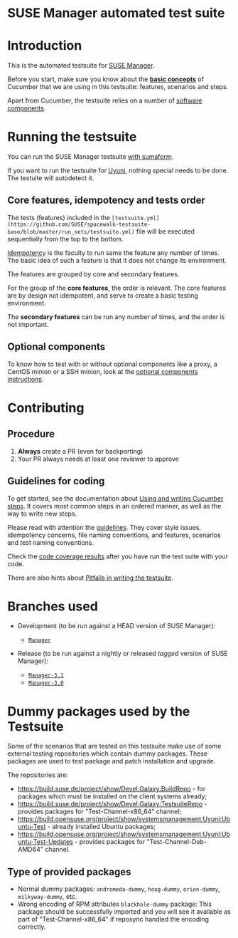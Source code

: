 # SUSE Manager automated test suite

# Introduction

This is the automated testsuite for [SUSE Manager](https://www.suse.com/products/suse-manager/).

Before you start, make sure you know about the [**basic concepts**](https://cucumber.io/docs/reference) of Cucumber that we are using in this testsuite: features, scenarios and steps.

Apart from Cucumber, the testsuite relies on a number of [software components](documentation/software-components.md).


# Running the testsuite

You can run the SUSE Manager testsuite [with sumaform](https://github.com/moio/sumaform/blob/master/README_ADVANCED.md#cucumber-testsuite).

If you want to run the testsuite for [Uyuni](https://www.uyuni-project.org), nothing special needs to be done. The testuite will autodetect it.

## Core features, idempotency and tests order

The tests (features) included in the `[testsuite.yml](https://github.com/SUSE/spacewalk-testsuite-base/blob/master/run_sets/testsuite.yml)` file will be executed sequentially from the top to the bottom.

[Idempotency](documentation/idempotency.md) is the faculty to run same the feature any number of times. The basic idea of such a feature is that it does not change its environment.

The features are grouped by core and secondary features.

For the group of the **core features**, the order is relevant. The core features are by design not idempotent, and serve to create a basic testing environment.

The **secondary features** can be run any number of times, and the order is not important.

## Optional components

To know how to test with or without optional components like a proxy, a CentOS minion or a SSH minion, look at the [optional components instructions](documentation/optional.md).


# Contributing

## Procedure

1. **Always** create a PR (even for backporting)
2. Your PR always needs at least one reviewer to approve

## Guidelines for coding

To get started, see the documentation about [Using and writing Cucumber steps](documentation/cucumber-steps.md). It covers most common steps in an ordered manner, as well as the way to write new steps.

Please read with attention the [guidelines](documentation/guidelines.md). They cover style issues, idempotency concerns, file naming conventions, and features, scenarios and test naming conventions.

Check the [code coverage results](documentation/codecoverage.md) after you have run the test suite with your code.

There are also hints about [Pitfalls in writing the testsuite](documentation/pitfalls.md).


# Branches used

* Development (to be run against a HEAD version of SUSE Manager):

  * [`Manager`](https://github.com/SUSE/spacewalk-testsuite-base)

* Release (to be run against a nightly or released *tagged* version of SUSE Manager):

  * [`Manager-3.1`](https://github.com/SUSE/spacewalk/tree/manager31)
  * [`Manager-3.0`](https://github.com/SUSE/spacewalk/tree/manager30)


# Dummy packages used by the Testsuite
Some of the scenarios that are tested on this testsuite make use of some external testing repositories which contain dummy packages. These packages are used to test package and patch installation and upgrade.

The repositories are:
- https://build.suse.de/project/show/Devel:Galaxy:BuildRepo - for packages which must be installed on the client systems already;
- https://build.suse.de/project/show/Devel:Galaxy:TestsuiteRepo - provides packages for "Test-Channel-x86_64" channel;
- https://build.opensuse.org/project/show/systemsmanagement:Uyuni:Ubuntu-Test - already installed Ubuntu packages;
- https://build.opensuse.org/project/show/systemsmanagement:Uyuni:Ubuntu-Test-Updates - provides packages for "Test-Channel-Deb-AMD64" channel.

## Type of provided packages
- Normal dummy packages: `andromeda-dummy`, `hoag-dummy`, `orion-dummy`, `milkyway-dummy`, etc.
- Wrong encoding of RPM attributes `blackhole-dummy` package: This package should be successfully imported and you will see it available as part of "Test-Channel-x86_64" if reposync handled the encoding correctly.
